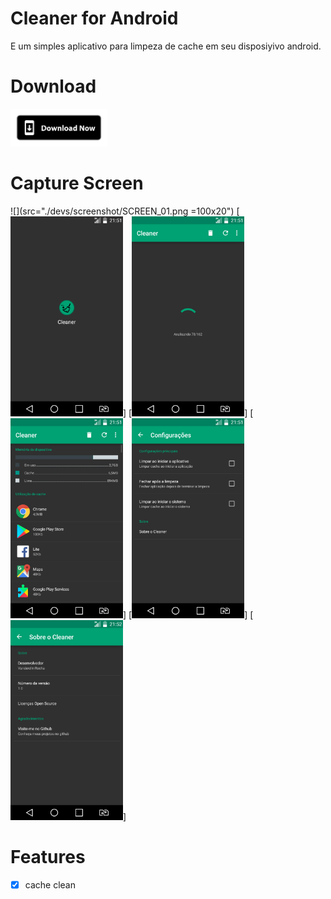# Cleaner for Android

E um simples aplicativo para limpeza de cache em seu disposiyivo android.

# Download
[<img alt="Get it on Google Play" height="60" src="./devs/images/download_now.png">](./devs/app/Cleaner_1.0.apk)

# Capture Screen
![](src="./devs/screenshot/SCREEN_01.png =100x20")
[<img src="./devs/screenshot/SCREEN_01.png" width="'180" height="320" />]
[<img src="./devs/screenshot/SCREEN_02.png" width="'180" height="320" />]
[<img src="./devs/screenshot/SCREEN_03.png" width="'180" height="320" />]
[<img src="./devs/screenshot/SCREEN_04.png" width="'180" height="320" />]
[<img src="./devs/screenshot/SCREEN_05.png" width="'180" height="320" />]

# Features

- [X] cache clean

